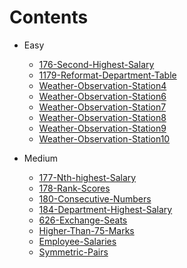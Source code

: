 # Contents
- Easy
    - [176-Second-Highest-Salary](./Easy/176-Second-Highest-Salary/README.md)
    - [1179-Reformat-Department-Table](./Easy/1179-Reformat-Department-Table/README.md)
    - [Weather-Observation-Station4](./Easy/Weather-Observation-Station4/README.md)
    - [Weather-Observation-Station6](./Easy/Weather-Observation-Station6/README.md)
    - [Weather-Observation-Station7](./Easy/Weather-Observation-Station7/README.md)
    - [Weather-Observation-Station8](./Easy/Weather-Observation-Station8/README.md)    
    - [Weather-Observation-Station9](./Easy/Weather-Observation-Station9/README.md)  
    - [Weather-Observation-Station10](./Easy/Weather-Observation-Station10/README.md)  

- Medium
    - [177-Nth-highest-Salary](./Medium/177-Nth-Highest-Salary/README.md)
    - [178-Rank-Scores](./Medium/178-Rank-Scores/README.md)
    - [180-Consecutive-Numbers](./Medium/180-Consecutive-Numbers/README.md)
    - [184-Department-Highest-Salary](./Medium/184-Department-Highest-Salary/README.md)
    - [626-Exchange-Seats](./Medium/626-Exchange-Seats/README.md)
    - [Higher-Than-75-Marks](./Medium/Higher-Than-75-Marks/README.md)  
    - [Employee-Salaries](./Medium/Employee-Salaries/README.md)  
    - [Symmetric-Pairs](./Medium/Symmetric-Pairs/README.md)  
